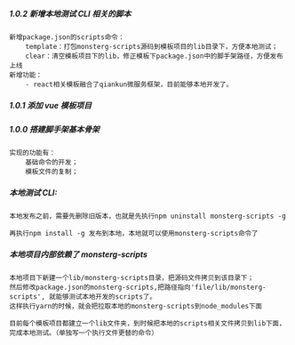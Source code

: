 ##### 1.0.2 新增本地测试 CLI 相关的脚本

    新增package.json的scripts命令：
        template：打包monsterg-scripts源码到模板项目的lib目录下，方便本地测试；
        clear：清空模板项目下的lib，修正模板下package.json中的脚手架路径，方便发布上线
    新增功能：
        - react相关模板融合了qiankun微服务框架，目前能够本地开发了。

##### 1.0.1 添加 vue 模板项目

##### 1.0.0 搭建脚手架基本骨架

    实现的功能有：
        基础命令的开发；
        模板文件的复制；

##### 本地测试 CLI:

    本地发布之前，需要先删除旧版本，也就是先执行npm uninstall monsterg-scripts -g

    再执行npm install -g 发布到本地，本地就可以使用monsterg-scripts命令了

##### 本地项目内部依赖了 monsterg-scripts

    本地项目下新建一个lib/monsterg-scripts目录，把源码文件拷贝到该目录下；
    然后修改package.json的monsterg-scripts,把路径指向'file/lib/monsterg-scripts', 就能够测试本地开发的scripts了。
    这样执行yarn的时候，就会把拉取本地的monsterg-scripts到node_modules下面

    目前每个模板项目都建立一个lib文件夹，到时候把本地的scripts相关文件拷贝到lib下面，完成本地测试。（单独写一个执行文件更替的命令）
